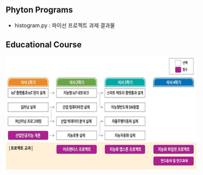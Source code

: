 ## Phyton Programs

- histogram.py : 파이선 프로젝트 과제 결과물

## Educational Course

<p align="center">
  
<img src="./images/EdCoourse.JPG"  width="640" height="300">

</p>
